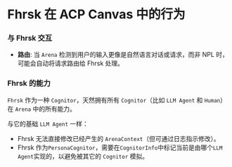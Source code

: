 # Fhrsk 在 ACP Canvas 中的行为

### 与 Fhrsk 交互 
*   **路由**: 当 `Arena` 检测到用户的输入更像是自然语言对话或请求，而非 NPL 时，可能会自动将请求路由给 Fhrsk 处理。

### Fhrsk 的能力
`Fhrsk` 作为一种 `Cognitor`，天然拥有所有 `Cognitor`（比如 `LLM Agent` 和 `Human`） 在 `Arena` 中的所有能力。

与它的基础 `LLM Agent` 一样：
* Fhrsk 无法直接修改已经产生的 `ArenaContext`（但可通过日志指示修改）。
* Fhrsk 作为`PersonaCognitor`，需要在`CognitorInfo`中标记当前是由哪个`LLM Agent`实现的，以避免被其它的 `Cognitor` 模拟。